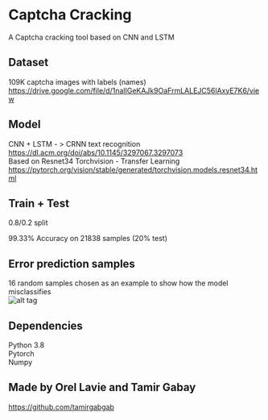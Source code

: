 # Captcha Cracking

A Captcha cracking tool based on CNN and LSTM


## Dataset
109K captcha images with labels (names) <br>
<a> https://drive.google.com/file/d/1nalIGeKAJk9OaFrmLALEJC56lAxyE7K6/view </a>

## Model
CNN + LSTM - > CRNN text recognition <br>
<a> https://dl.acm.org/doi/abs/10.1145/3297067.3297073 </a>
<br>
Based on Resnet34 Torchvision - Transfer Learning <br>
<a> https://pytorch.org/vision/stable/generated/torchvision.models.resnet34.html </a>

## Train + Test
0.8/0.2 split <br>

99.33% Accuracy on 21838 samples (20% test)

## Error prediction samples
16 random samples chosen as an example to show how the model misclassifies <br>
![alt tag](https://github.com/orel1212/MyWorks/blob/main/Deep%20Learning/CaptchaCracking/captcha_errors.JPG)

## Dependencies
Python 3.8 <br>
Pytorch <br>
Numpy

## Made by Orel Lavie and Tamir Gabay
<a> https://github.com/tamirgabgab </a>
